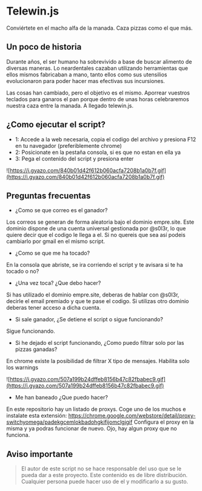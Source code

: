 # Telewin.js
Conviértete en el macho alfa de la manada. Caza pizzas como el que más.

## Un poco de historia

Durante años, el ser humano ha sobrevivido a base de buscar alimento de diversas maneras. Lo neardentales cazaban utilizando herramientas que ellos mismos fabricaban a mano, tanto ellos como sus utensilios evolucionaron para poder hacer mas efectivas sus incursiones.

Las cosas han cambiado, pero el objetivo es el mismo. Aporrear vuestros teclados para ganaros el pan porque dentro de unas horas celebraremos nuestra caza entre la manada. A llegado telewin.js.

## ¿Como ejecutar el script?

- 1: Accede a la web necesaria, copia el codigo del archivo y presiona F12 en tu navegador (preferiblemente chrome)
- 2: Posicionate en la pestaña consola, si es que no estan en ella ya
- 3: Pega el contenido del script y presiona enter

![https://i.gyazo.com/840b01d42f612b060acfa7208b1a0b7f.gif](https://i.gyazo.com/840b01d42f612b060acfa7208b1a0b7f.gif)

## Preguntas frecuentas

- ¿Como se que correo es el ganador?

Los correos se generan de forma aleatoria bajo el dominio empre.site. Este dominio dispone de una cuenta universal gestionada por @s0l3r, lo que quiere decir que el codigo le llega a el. Si no quereis que sea así podeis cambiarlo por gmail en el mismo script.

- ¿Como se que me ha tocado?

En la consola que abriste, se ira corriendo el script y te avisara si te ha tocado o no?

- ¿Una vez toca? ¿Que debo hacer?

Si has utilizado el dominio empre.site, deberas de hablar con @s0l3r, decirle el email premiado y que te pase el codigo. Si utilizas otro dominio deberas tener acceso a dicha cuenta.

- Si sale ganador, ¿Se detiene el script o sigue funcionando?

Sigue funcionando.

- Si he dejado el script funcionando, ¿Como puedo filtrar solo por las pizzas ganadas?

En chrome existe la posibilidad de filtrar X tipo de mensajes. Habilita solo los warnings

![https://i.gyazo.com/507a199b24dffeb8156b47c82fbabec9.gif](https://i.gyazo.com/507a199b24dffeb8156b47c82fbabec9.gif)

- Me han baneado ¿Que puedo hacer?

En este repositorio hay un listado de proxys. Coge uno de los muchos e instalate esta extensión: https://chrome.google.com/webstore/detail/proxy-switchyomega/padekgcemlokbadohgkifijomclgjgif
Configura el proxy en la misma y ya podras funcionar de nuevo. Ojo, hay algun proxy que no funciona.

## Aviso importante

> El autor de este script no se hace responsable del uso que se le pueda dar a este proyecto. Este contenido es de libre distribución. Cualquier persona puede hacer uso de el y modificarlo a su gusto.